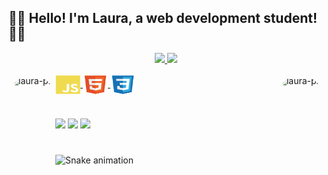## 🐛👾 Hello! I'm Laura, a web development student! 👾🐛

<div align="center">
  <a href="https://github.com/laurasiiia">
  <img height="180em" src="https://github-readme-stats.vercel.app/api?username=laurasiiia&show_icons=true&theme=omni&include_all_commits=true&count_private=true"/>
  <img height="180em" src="https://github-readme-stats.vercel.app/api/top-langs/?username=laurasiiia&layout=compact&langs_count=7&theme=omni"/>
</div>
<div style="display: inline_block"><br>
  <img align="left" alt="laura-pic" height="150" style="border-radius:50px;" src="https://media.giphy.com/media/8afJv1SnB0OJscgb5w/giphy.gif">
  <img align="center" alt="laura-Js" height="30" width="40" src="https://raw.githubusercontent.com/devicons/devicon/master/icons/javascript/javascript-plain.svg">
  <img align="center" alt="laura-HTML" height="30" width="40" src="https://raw.githubusercontent.com/devicons/devicon/master/icons/html5/html5-original.svg">
  <img align="center" alt="laura-CSS" height="30" width="40" src="https://raw.githubusercontent.com/devicons/devicon/master/icons/css3/css3-original.svg">
  <img align="right" alt="laura-pic" height="150" style="border-radius:50px;" src="https://media.giphy.com/media/8afJv1SnB0OJscgb5w/giphy.gif">
</div>
  
  #
  
<div> 
  <a href="https://www.linkedin.com/in/laura-loyola-5195aa213/" target="_blank"><img src="https://img.shields.io/badge/-LinkedIn-%230077B5?style=for-the-badge&logo=linkedin&logoColor=white" target="_blank"></a> 
  <a href="https://www.instagram.com/laurasiiia_/" target="_blank"><img src="https://img.shields.io/badge/-Instagram-%23E4405F?style=for-the-badge&logo=instagram&logoColor=white" target="_blank"></a>
  <a href = "mailto:lauraloyolarpeixoto@outlook.com"><img src="https://img.shields.io/badge/Microsoft_Outlook-0078D4?style=for-the-badge&logo=microsoft-outlook&logoColor=white" target="_blank"></a>
  
  </div>
  
  #
  
  <div> 
    
  ![Snake animation](https://github.com/laurasiiia/laurasiiia/blob/output/github-contribution-grid-snake.svg)
 
  </div>
